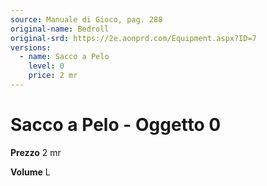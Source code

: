 ```yaml
---
source: Manuale di Gioco, pag. 288
original-name: Bedroll
original-srd: https://2e.aonprd.com/Equipment.aspx?ID=7
versions:
  - name: Sacco a Pelo
    level: 0
    price: 2 mr
---
```


# Sacco a Pelo - Oggetto 0

**Prezzo** 2 mr

**Volume** L
